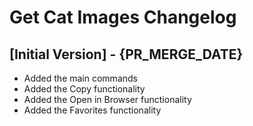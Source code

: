 # Get Cat Images Changelog

## [Initial Version] - {PR_MERGE_DATE}

- Added the main commands
- Added the Copy functionality
- Added the Open in Browser functionality
- Added the Favorites functionality
